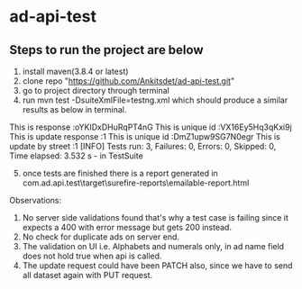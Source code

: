 # ad-api-test

## Steps to run the project are below

1. install maven(3.8.4 or latest)
2. clone repo "https://github.com/Ankitsdet/ad-api-test.git"
3. go to project directory through terminal
4. run mvn test -DsuiteXmlFile=testng.xml which should produce a similar results as below in terminal.

This is response  :oYKIDxDHuRqPT4nG
This is unique id  :VX16Ey5Hq3qKxi9j
This is update response  :1
This is unique id  :DmZ1upw9SG7N0egr
This is update by street  :1
[INFO] Tests run: 3, Failures: 0, Errors: 0, Skipped: 0, Time elapsed: 3.532 s - in TestSuite

5. once tests are finished there is a report generated in com.ad.api.test\target\surefire-reports\emailable-report.html

Observations:

1. No server side validations found that's why a test case is failing since it expects a 400 with error message but gets 200 instead.
2. No check for duplicate ads on server end.
3. The validation on UI i.e. Alphabets and numerals only, in ad name field does not hold true when api is called.
4. The update request could have been PATCH also, since we have to send all dataset again with PUT request.
